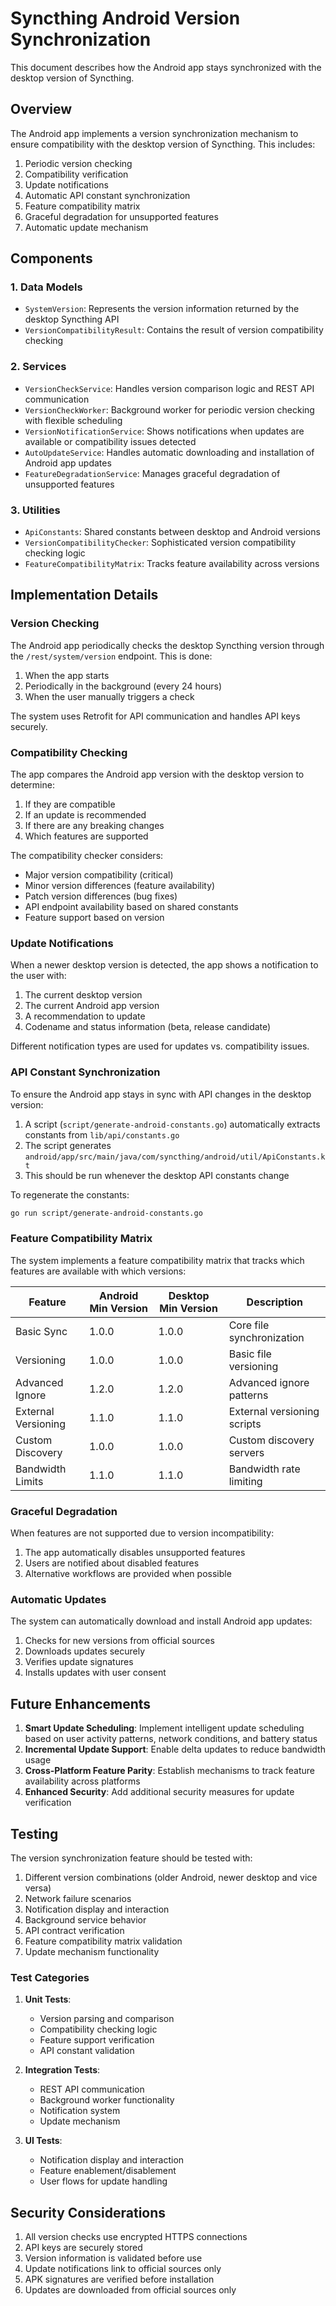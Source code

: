 # Syncthing Android Version Synchronization

This document describes how the Android app stays synchronized with the desktop version of Syncthing.

## Overview

The Android app implements a version synchronization mechanism to ensure compatibility with the desktop version of Syncthing. This includes:

1. Periodic version checking
2. Compatibility verification
3. Update notifications
4. Automatic API constant synchronization
5. Feature compatibility matrix
6. Graceful degradation for unsupported features
7. Automatic update mechanism

## Components

### 1. Data Models

- `SystemVersion`: Represents the version information returned by the desktop Syncthing API
- `VersionCompatibilityResult`: Contains the result of version compatibility checking

### 2. Services

- `VersionCheckService`: Handles version comparison logic and REST API communication
- `VersionCheckWorker`: Background worker for periodic version checking with flexible scheduling
- `VersionNotificationService`: Shows notifications when updates are available or compatibility issues detected
- `AutoUpdateService`: Handles automatic downloading and installation of Android app updates
- `FeatureDegradationService`: Manages graceful degradation of unsupported features

### 3. Utilities

- `ApiConstants`: Shared constants between desktop and Android versions
- `VersionCompatibilityChecker`: Sophisticated version compatibility checking logic
- `FeatureCompatibilityMatrix`: Tracks feature availability across versions

## Implementation Details

### Version Checking

The Android app periodically checks the desktop Syncthing version through the `/rest/system/version` endpoint. This is done:

1. When the app starts
2. Periodically in the background (every 24 hours)
3. When the user manually triggers a check

The system uses Retrofit for API communication and handles API keys securely.

### Compatibility Checking

The app compares the Android app version with the desktop version to determine:

1. If they are compatible
2. If an update is recommended
3. If there are any breaking changes
4. Which features are supported

The compatibility checker considers:
- Major version compatibility (critical)
- Minor version differences (feature availability)
- Patch version differences (bug fixes)
- API endpoint availability based on shared constants
- Feature support based on version

### Update Notifications

When a newer desktop version is detected, the app shows a notification to the user with:

1. The current desktop version
2. The current Android app version
3. A recommendation to update
4. Codename and status information (beta, release candidate)

Different notification types are used for updates vs. compatibility issues.

### API Constant Synchronization

To ensure the Android app stays in sync with API changes in the desktop version:

1. A script (`script/generate-android-constants.go`) automatically extracts constants from `lib/api/constants.go`
2. The script generates `android/app/src/main/java/com/syncthing/android/util/ApiConstants.kt`
3. This should be run whenever the desktop API constants change

To regenerate the constants:
```bash
go run script/generate-android-constants.go
```

### Feature Compatibility Matrix

The system implements a feature compatibility matrix that tracks which features are available with which versions:

| Feature | Android Min Version | Desktop Min Version | Description |
|---------|---------------------|---------------------|-------------|
| Basic Sync | 1.0.0 | 1.0.0 | Core file synchronization |
| Versioning | 1.0.0 | 1.0.0 | Basic file versioning |
| Advanced Ignore | 1.2.0 | 1.2.0 | Advanced ignore patterns |
| External Versioning | 1.1.0 | 1.1.0 | External versioning scripts |
| Custom Discovery | 1.0.0 | 1.0.0 | Custom discovery servers |
| Bandwidth Limits | 1.1.0 | 1.1.0 | Bandwidth rate limiting |

### Graceful Degradation

When features are not supported due to version incompatibility:

1. The app automatically disables unsupported features
2. Users are notified about disabled features
3. Alternative workflows are provided when possible

### Automatic Updates

The system can automatically download and install Android app updates:

1. Checks for new versions from official sources
2. Downloads updates securely
3. Verifies update signatures
4. Installs updates with user consent

## Future Enhancements

1. **Smart Update Scheduling**: Implement intelligent update scheduling based on user activity patterns, network conditions, and battery status
2. **Incremental Update Support**: Enable delta updates to reduce bandwidth usage
3. **Cross-Platform Feature Parity**: Establish mechanisms to track feature availability across platforms
4. **Enhanced Security**: Add additional security measures for update verification

## Testing

The version synchronization feature should be tested with:

1. Different version combinations (older Android, newer desktop and vice versa)
2. Network failure scenarios
3. Notification display and interaction
4. Background service behavior
5. API contract verification
6. Feature compatibility matrix validation
7. Update mechanism functionality

### Test Categories

1. **Unit Tests**: 
   - Version parsing and comparison
   - Compatibility checking logic
   - Feature support verification
   - API constant validation

2. **Integration Tests**:
   - REST API communication
   - Background worker functionality
   - Notification system
   - Update mechanism

3. **UI Tests**:
   - Notification display and interaction
   - Feature enablement/disablement
   - User flows for update handling

## Security Considerations

1. All version checks use encrypted HTTPS connections
2. API keys are securely stored
3. Version information is validated before use
4. Update notifications link to official sources only
5. APK signatures are verified before installation
6. Updates are downloaded from official sources only